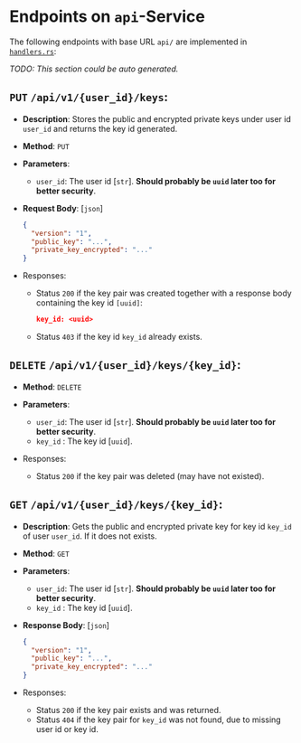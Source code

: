 # Endpoints on `api`-Service

The following endpoints with base URL `api/` are implemented in
[`handlers.rs`](../components/api/handlers.rs):

_TODO: This section could be auto generated._

## `PUT` **`/api/v1/{user_id}/keys`**:

- **Description**: Stores the public and encrypted private keys under user id
  `user_id` and returns the key id generated.

- **Method**: `PUT`
- **Parameters**:

  - `user_id`: The user id [`str`]. **Should probably be `uuid` later too for
    better security**.

- **Request Body**: [`json`]

  ```json
  {
    "version": "1",
    "public_key": "...",
    "private_key_encrypted": "..."
  }
  ```

- Responses:

  - Status `200` if the key pair was created together with a response body
    containing the key id `[uuid]`:

    ```json
    key_id: <uuid>
    ```

  - Status `403` if the key id `key_id` already exists.

## `DELETE` **`/api/v1/{user_id}/keys/{key_id}`**:

- **Method**: `DELETE`
- **Parameters**:

  - `user_id`: The user id [`str`]. **Should probably be `uuid` later too for
    better security**.
  - `key_id` : The key id [`uuid`].

- Responses:

  - Status `200` if the key pair was deleted (may have not existed).

## `GET` **`/api/v1/{user_id}/keys/{key_id}`**:

- **Description**: Gets the public and encrypted private key for key id `key_id`
  of user `user_id`. If it does not exists.

- **Method**: `GET`
- **Parameters**:

  - `user_id`: The user id [`str`]. **Should probably be `uuid` later too for
    better security**.
  - `key_id` : The key id [`uuid`].

- **Response Body**: [`json`]

  ```json
  {
    "version": "1",
    "public_key": "...",
    "private_key_encrypted": "..."
  }
  ```

- Responses:
  - Status `200` if the key pair exists and was returned.
  - Status `404` if the key pair for `key_id` was not found, due to missing user
    id or key id.
